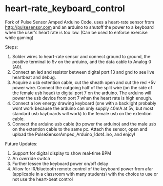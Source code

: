 # heart-rate_keyboard_control
Fork of Pulse Sensor Amped Arduino Code, uses a heart-rate sensor from http://pulsesensor.com and an arduino to shutoff the power to a keyboard when the user's heart rate is too low. (Can be used to enforce exercise while gaming)

Steps: 
1. Solder wires to heart-rate sensor and connect ground to ground, the positive terminal to 5v on the arduino, and the data cable to Analog 0 (A0).
2. Connect an led and resistor between digital port 13 and gnd to see live heartbeat and debug. 
3. Acquire a usb extention cable, cut the sheath open and cut the red +5v power wire. Connect the outgoing half of the split wire (on the side of the female usb head) to digital port 7 on the arduino. The arduino will power the usb device from port 7 when the heart rate is high enough.
4. Connect a low energy drawing keyboard (one with a backlight probably wont work because the arduino can only supply 40mA at 5v, but most standard usb kayboards will work) to the female usb on the extention cable. 
5. Connect the arduino usb cable (to power the arduino) and the male usb on the extention cable to the same pc. Attach the sensor, open and upload the PulseSensorAmped_Arduino_1dot4.ino, and enjoy!

Future Updates: 
1. Support for digital display to show real-time BPM
2. An override switch
3. Further lessen the keyboard power on/off delay
4. Allow for IR/bluetooth remote control of the keyboard power from afar (applicable in a classroom with many students) with the choice to use or not use the heart-beat control
